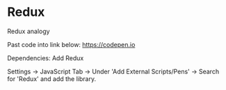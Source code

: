 # Redux

Redux analogy

Past code into link below:
https://codepen.io

Dependencies:
Add Redux

Settings -> JavaScript Tab -> Under 'Add External Scripts/Pens' -> Search for 'Redux' and add the library.



